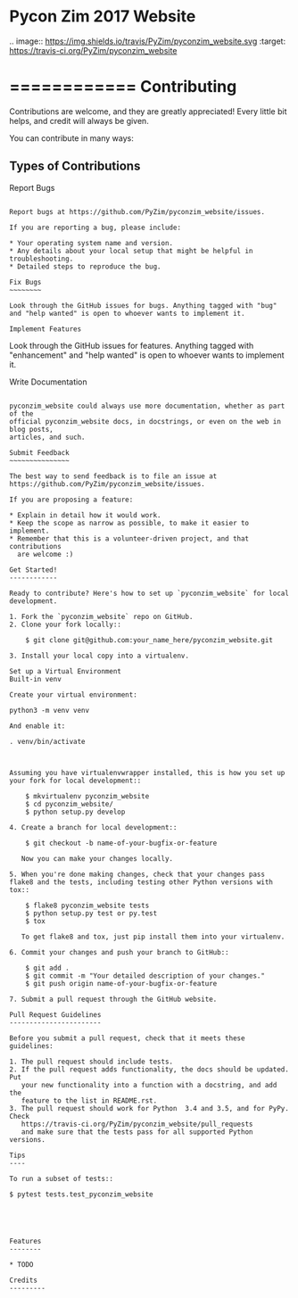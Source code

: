 Pycon Zim 2017 Website
===============================

.. image:: https://img.shields.io/travis/PyZim/pyconzim_website.svg
        :target: https://travis-ci.org/PyZim/pyconzim_website

============
Contributing
============

Contributions are welcome, and they are greatly appreciated! Every
little bit helps, and credit will always be given.

You can contribute in many ways:

Types of Contributions
----------------------

Report Bugs
~~~~~~~~~~~

Report bugs at https://github.com/PyZim/pyconzim_website/issues.

If you are reporting a bug, please include:

* Your operating system name and version.
* Any details about your local setup that might be helpful in troubleshooting.
* Detailed steps to reproduce the bug.

Fix Bugs
~~~~~~~~

Look through the GitHub issues for bugs. Anything tagged with "bug"
and "help wanted" is open to whoever wants to implement it.

Implement Features
~~~~~~~~~~~~~~~~~~

Look through the GitHub issues for features. Anything tagged with "enhancement"
and "help wanted" is open to whoever wants to implement it.

Write Documentation
~~~~~~~~~~~~~~~~~~~

pyconzim_website could always use more documentation, whether as part of the
official pyconzim_website docs, in docstrings, or even on the web in blog posts,
articles, and such.

Submit Feedback
~~~~~~~~~~~~~~~

The best way to send feedback is to file an issue at https://github.com/PyZim/pyconzim_website/issues.

If you are proposing a feature:

* Explain in detail how it would work.
* Keep the scope as narrow as possible, to make it easier to implement.
* Remember that this is a volunteer-driven project, and that contributions
  are welcome :)

Get Started!
------------

Ready to contribute? Here's how to set up `pyconzim_website` for local development.

1. Fork the `pyconzim_website` repo on GitHub.
2. Clone your fork locally::

    $ git clone git@github.com:your_name_here/pyconzim_website.git

3. Install your local copy into a virtualenv.

Set up a Virtual Environment
Built-in venv

Create your virtual environment:

python3 -m venv venv

And enable it:

. venv/bin/activate



Assuming you have virtualenvwrapper installed, this is how you set up your fork for local development::

    $ mkvirtualenv pyconzim_website
    $ cd pyconzim_website/
    $ python setup.py develop

4. Create a branch for local development::

    $ git checkout -b name-of-your-bugfix-or-feature

   Now you can make your changes locally.

5. When you're done making changes, check that your changes pass flake8 and the tests, including testing other Python versions with tox::

    $ flake8 pyconzim_website tests
    $ python setup.py test or py.test
    $ tox

   To get flake8 and tox, just pip install them into your virtualenv.

6. Commit your changes and push your branch to GitHub::

    $ git add .
    $ git commit -m "Your detailed description of your changes."
    $ git push origin name-of-your-bugfix-or-feature

7. Submit a pull request through the GitHub website.

Pull Request Guidelines
-----------------------

Before you submit a pull request, check that it meets these guidelines:

1. The pull request should include tests.
2. If the pull request adds functionality, the docs should be updated. Put
   your new functionality into a function with a docstring, and add the
   feature to the list in README.rst.
3. The pull request should work for Python  3.4 and 3.5, and for PyPy. Check
   https://travis-ci.org/PyZim/pyconzim_website/pull_requests
   and make sure that the tests pass for all supported Python versions.

Tips
----

To run a subset of tests::

$ pytest tests.test_pyconzim_website





Features
--------

* TODO

Credits
---------



